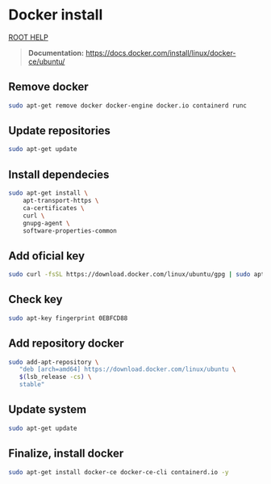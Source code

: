 # Docker install

[ROOT HELP](../HELP.md)

> **Documentation:** https://docs.docker.com/install/linux/docker-ce/ubuntu/

## Remove docker

```bash
sudo apt-get remove docker docker-engine docker.io containerd runc
```

## Update repositories

```bash
sudo apt-get update
```

## Install dependecies

```bash
sudo apt-get install \
    apt-transport-https \
    ca-certificates \
    curl \
    gnupg-agent \
    software-properties-common
```

## Add oficial key

```bash
sudo curl -fsSL https://download.docker.com/linux/ubuntu/gpg | sudo apt-key add -
```

## Check key

```bash
sudo apt-key fingerprint 0EBFCD88
```

## Add repository docker

```bash
sudo add-apt-repository \
   "deb [arch=amd64] https://download.docker.com/linux/ubuntu \
   $(lsb_release -cs) \
   stable"
```

## Update system

```bash
sudo apt-get update
```

## Finalize, install docker

```bash
sudo apt-get install docker-ce docker-ce-cli containerd.io -y
```
